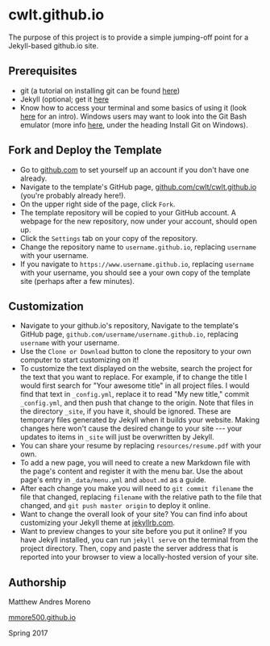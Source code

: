 # cwlt.github.io

The  purpose  of this project is to provide a simple jumping-off point for a Jekyll-based github.io site.


## Prerequisites
  * git (a tutorial on installing git can be found [here](https://www.atlassian.com/git/tutorials/install-git))
  * Jekyll (optional; get it [here](https://jekyllrb.com/docs/installation/)
  * Know how to access your terminal and some basics of using it (look [here](https://www.davidbaumgold.com/tutorials/command-line/) for an intro).
  Windows users may want to look into the Git Bash emulator (more info [here](https://www.atlassian.com/git/tutorials/install-git), under the heading Install Git on Windows).

  
## Fork and Deploy the Template
  * Go to [github.com](https://www.github.com) to set yourself up an account if you don't have one already.
  * Navigate to the template's GitHub page, [github.com/cwlt/cwlt.github.io](https://www.github.com/cwlt/cwlt.github.io) (you're probably already here!).
  * On the upper right side of the page, click `Fork`.
  * The template repository will be copied to your GitHub account.
  A webpage for the new repository, now under your account, should open up.
  * Click the `Settings` tab on your copy of the repository.
  * Change the repository name to `username.github.io`, replacing `username` with your username.
  * If you navigate to `https://www.username.github.io`, replacing `username` with your username, you should see a your own copy of the template site (perhaps after a few minutes).


## Customization
 * Navigate to your github.io's repository, Navigate to the template's GitHub page, `github.com/username/username.github.io`, replacing `username` with your username.
 * Use the `Clone or Download` button to clone the repository to your own computer to start customizing on it!
 * To customize the text displayed on the website, search the project for the text that you want to replace.
 For example, if to change the title I would first search for "Your awesome title" in all project files.
 I would find that text in `_config.yml`, replace it to read "My new title," commit `_config.yml`, and then push that change to the origin.
 Note that files in the directory `_site`, if you have it, should be ignored.
 These are temporary files generated by Jekyll when it builds your website.
 Making changes here won't cause the desired change to your site --- your updates to items in `_site` will just be overwritten by Jekyll.
 * You can share your resume by replacing `resources/resume.pdf` with your own.
 * To add a new page, you will need to create a new Markdown file with the page's content and register it with the menu bar.
 Use the about page's entry in `_data/menu.yml` and `about.md` as a guide.
 * After each change you make you will need to `git commit filename` the file that changed, replacing `filename` with the relative path to the file that changed, and `git push master origin` to deploy it online.
 * Want to change the overall look of your site?
 You can find info about customizing your Jekyll theme at [jekyllrb.com](https://www.jekyllrb.com).
 * Want to preview changes to your site before you put it online?
 If you have Jekyll installed, you can run `jekyll serve` on the terminal from the project directory.
 Then, copy and paste the server address that is reported into your browser to view a locally-hosted version of your site.
 
 ## Authorship
 
 Matthew Andres Moreno
 
 [mmore500.github.io](https://mmore500.github.io)
 
 Spring 2017
 
 
